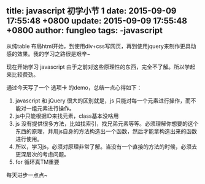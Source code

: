title: javascript 初学小节 1
date: 2015-09-09 17:55:48 +0800
update: 2015-09-09 17:55:48 +0800
author: fungleo
tags:
    -javascript
---

从纯table 布局html开始，到使用div+css写网页，再到使用jquery来制作更具动感的效果。我的学习之路很是艰辛~

现在开始学习 javascript 由于之前对这些原理性的东西，完全不了解。所以学起来比较费劲。

通过今天写了一个 选项卡 的demo，总结一点心得如下：

 1. javascript 和 jQuery 很大的区别就是，js 只能对每一个元素进行操作，而不能对一组元素进行操作。
 2. js中只能根据ID来找元素，class基本没啥用
 3. js 没有提供很多方法，比如找索引，找兄弟元素等等。必须理解你想要的这个东西的原理，并用js自身的方法构造出一个函数，然后才能拿构造出来的函数进行使用。
 4. 所以，学习js，必须对原理非常了解。当没有一个直接的方法的时候，必须去更深层次的考虑问题。
 5. for 循环真TM重要

每天进步一点点~